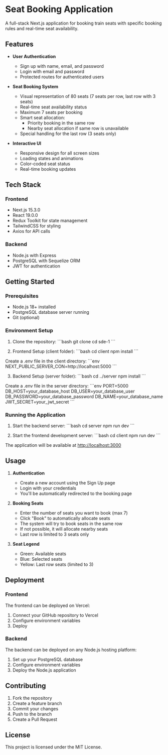 # Seat Booking Application

A full-stack Next.js application for booking train seats with specific booking rules and real-time seat availability.

## Features

- **User Authentication**

  - Sign up with name, email, and password
  - Login with email and password
  - Protected routes for authenticated users

- **Seat Booking System**

  - Visual representation of 80 seats (7 seats per row, last row with 3 seats)
  - Real-time seat availability status
  - Maximum 7 seats per booking
  - Smart seat allocation:
    - Priority booking in the same row
    - Nearby seat allocation if same row is unavailable
  - Special handling for the last row (3 seats only)

- **Interactive UI**
  - Responsive design for all screen sizes
  - Loading states and animations
  - Color-coded seat status
  - Real-time booking updates

## Tech Stack

### Frontend

- Next.js 15.3.0
- React 19.0.0
- Redux Toolkit for state management
- TailwindCSS for styling
- Axios for API calls

### Backend

- Node.js with Express
- PostgreSQL with Sequelize ORM
- JWT for authentication

## Getting Started

### Prerequisites

- Node.js 18+ installed
- PostgreSQL database server running
- Git (optional)

### Environment Setup

1. Clone the repository:
   \`\`\`bash
   git clone <repository-url>
   cd sde-1
   \`\`\`

2. Frontend Setup (client folder):
   \`\`\`bash
   cd client
   npm install
   \`\`\`

Create a .env file in the client directory:
\`\`\`env
NEXT_PUBLIC_SERVER_CON=http://localhost:5000
\`\`\`

3. Backend Setup (server folder):
   \`\`\`bash
   cd ../server
   npm install
   \`\`\`

Create a .env file in the server directory:
\`\`\`env
PORT=5000
DB_HOST=your_database_host
DB_USER=your_database_user
DB_PASSWORD=your_database_password
DB_NAME=your_database_name
JWT_SECRET=your_jwt_secret
\`\`\`

### Running the Application

1. Start the backend server:
   \`\`\`bash
   cd server
   npm run dev
   \`\`\`

2. Start the frontend development server:
   \`\`\`bash
   cd client
   npm run dev
   \`\`\`

The application will be available at [http://localhost:3000](http://localhost:3000)

## Usage

1. **Authentication**

   - Create a new account using the Sign Up page
   - Login with your credentials
   - You'll be automatically redirected to the booking page

2. **Booking Seats**

   - Enter the number of seats you want to book (max 7)
   - Click "Book" to automatically allocate seats
   - The system will try to book seats in the same row
   - If not possible, it will allocate nearby seats
   - Last row is limited to 3 seats only

3. **Seat Legend**
   - Green: Available seats
   - Blue: Selected seats
   - Yellow: Last row seats (limited to 3)

## Deployment

### Frontend

The frontend can be deployed on Vercel:

1. Connect your GitHub repository to Vercel
2. Configure environment variables
3. Deploy

### Backend

The backend can be deployed on any Node.js hosting platform:

1. Set up your PostgreSQL database
2. Configure environment variables
3. Deploy the Node.js application

## Contributing

1. Fork the repository
2. Create a feature branch
3. Commit your changes
4. Push to the branch
5. Create a Pull Request

## License

This project is licensed under the MIT License.
